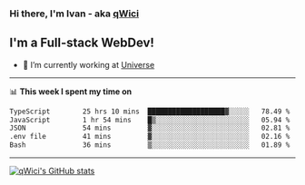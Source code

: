 ### Hi there, I'm Ivan - aka [qWici][website]

## I'm a Full-stack WebDev!
- 🔭 I’m currently working at [Universe][universe]

---

📊 **This week I spent my time on**
<!--START_SECTION:waka-->

```txt
TypeScript        25 hrs 10 mins  ███████████████████▓░░░░░   78.49 %
JavaScript        1 hr 54 mins    █▒░░░░░░░░░░░░░░░░░░░░░░░   05.94 %
JSON              54 mins         ▓░░░░░░░░░░░░░░░░░░░░░░░░   02.81 %
.env file         41 mins         ▓░░░░░░░░░░░░░░░░░░░░░░░░   02.16 %
Bash              36 mins         ▒░░░░░░░░░░░░░░░░░░░░░░░░   01.89 %
```

<!--END_SECTION:waka-->

---

[![qWici's GitHub stats](https://github-readme-stats.vercel.app/api?username=qWici)](https://github.com/qWici/github-readme-stats)

[website]: https://devkucher.com
[twitter]: https://twitter.com/KucherDev
[linkedin]: https://www.linkedin.com/in/ivankucher
[universe]: https://universeapps.limited
